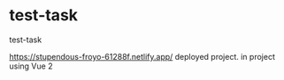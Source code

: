 # test-task
test-task

https://stupendous-froyo-61288f.netlify.app/  deployed project. in project using Vue 2
